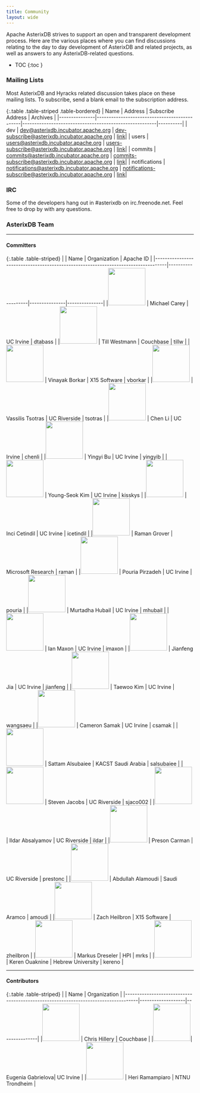 ```yaml
---
title: Community
layout: wide
---
```


Apache AsterixDB strives to support an open and transparent development process. Here are the various places where you can find discussions relating to the day to day development of AsterixDB and related projects, as well as answers to any AsterixDB-related questions.

* TOC
{:toc }

### Mailing Lists
Most AsterixDB and Hyracks related discussion takes place on these mailing lists. To subscribe, send a blank email to the subscription address.

{:.table .table-striped .table-bordered}
| Name          | Address                                   | Subscribe Address                                | Archives |
|---------------|----------------------------------------------|--------------------------------------------------------|----------|
| dev           | dev@asterixdb.incubator.apache.org           | dev-subscribe@asterixdb.incubator.apache.org           | [link](https://mail-archives.apache.org/mod_mbox/incubator-asterixdb-dev/)|
| users         | users@asterixdb.incubator.apache.org         | users-subscribe@asterixdb.incubator.apache.org         | [link](https://mail-archives.apache.org/mod_mbox/incubator-asterixdb-users/)|
| commits       | commits@asterixdb.incubator.apache.org       | commits-subscribe@asterixdb.incubator.apache.org       | [link](https://mail-archives.apache.org/mod_mbox/incubator-asterixdb-commits/)|
| notifications | notifications@asterixdb.incubator.apache.org | notifications-subscribe@asterixdb.incubator.apache.org | [link](https://mail-archives.apache.org/mod_mbox/incubator-asterixdb-notifications/)|

### IRC

Some of the developers hang out in #asterixdb on irc.freenode.net. Feel free to drop by with any questions.


### AsterixDB Team

<hr />

#### Committers

{:.table .table-striped}
|                                                                                   | Name              | Organization  | Apache ID     |
|-----------------------------------------------------------------------------------|-------------------|---------------|---------------|
|<img src="{{ site.url }}/img/team/michael_carey.jpg" width="100" height="100">     | Michael Carey     | UC Irvine     | dtabass       |
|<img src="{{ site.url }}/img/team/till_westmann.jpg"  width="100" height="100">    | Till Westmann     | Couchbase     | tillw         |
|<img src="{{ site.url }}/img/team/vinayak_borkar.jpg"  width="100" height="100">   | Vinayak Borkar    | X15 Software  | vborkar       |
|<img src="{{ site.url }}/img/team/vassilis_tsotras.jpg" width="100" height="100">  | Vassilis Tsotras  | UC Riverside  | tsotras       |
|<img src="{{ site.url }}/img/team/chen_li.jpg"  width="100" height="100">          | Chen Li           | UC Irvine     | chenli        |
|<img src="{{ site.url }}/img/team/yingyi_bu.jpg" width="100" height="100">         | Yingyi Bu         | UC Irvine     | yingyib       |
|<img src="{{ site.url }}/img/team/young_seok_kim.jpg" width="100" height="100">    | Young-Seok Kim    | UC Irvine     | kisskys       |
|<img src="{{ site.url }}/img/team/inci_cetindil.jpg" width="100" height="100">     | Inci Cetindil     | UC Irvine     | icetindil     |
|<img src="{{ site.url }}/img/team/raman_grover.jpg" width="100" height="100">      | Raman Grover      | Microsoft Research     | raman         |
|<img src="{{ site.url }}/img/team/pouria_pirzadeh.jpg" width="100" height="100">   | Pouria Pirzadeh   | UC Irvine     | pouria        |
|<img src="{{ site.url }}/img/team/murtadha_hubail.jpg" width="100" height="100">   | Murtadha Hubail   | UC Irvine     | mhubail       |
|<img src="{{ site.url }}/img/team/ian_maxon.jpg" width="100" height="100">         | Ian Maxon         | UC Irvine     | imaxon        |
|<img src="{{ site.url }}/img/team/jianfeng_jia.jpg"  width="100" height="100">     | Jianfeng Jia      | UC Irvine     | jianfeng      |
|<img src="{{ site.url }}/img/team/taewoo_kim.jpg"  width="100" height="100">       | Taewoo Kim        | UC Irvine     | wangsaeu      |
|<img src="{{ site.url }}/img/team/anonymous.jpg"     width="100" height="100">     | Cameron Samak     | UC Irvine     | csamak        |
|<img src="{{ site.url }}/img/team/sattam_alsubaiee.png" width="100" height="100">  | Sattam Alsubaiee  | KACST Saudi Arabia         | salsubaiee    |
|<img src="{{ site.url }}/img/team/steven_jacobs.jpg" width="100" height="100">     | Steven Jacobs     | UC Riverside  | sjaco002      |
|<img src="{{ site.url }}/img/team/ildar_absalyamov.jpg" width="100" height="100">  | Ildar Absalyamov  | UC Riverside  | ildar         |
|<img src="{{ site.url }}/img/team/anonymous.jpg" width="100" height="100">         | Preson Carman     | UC Riverside  | prestonc      |
|<img src="{{ site.url }}/img/team/abdullah_alamoudi.jpg" width="100" height="100"> | Abdullah Alamoudi | Saudi Aramco  | amoudi        |
|<img src="{{ site.url }}/img/team/zachary_heilbron.jpg"  width="100" height="100"> | Zach Heilbron     | X15 Software  | zheilbron     |
|<img src="{{ site.url }}/img/team/anonymous.jpg"  width="100" height="100">        | Markus Dreseler   | HPI           | mrks          |
|<img src="{{ site.url }}/img/team/keren_ouaknine.jpg"  width="100" height="100">   | Keren Ouaknine    | Hebrew University  | kereno        |


<hr/>

#### Contributors

{:.table .table-striped}
|                                                                                   | Name              | Organization  |
|-----------------------------------------------------------------------------------|-------------------|---------------|
|<img src="{{ site.url }}/img/team/chris_hillery.jpg" width="100" height="100">     | Chris Hillery     | Couchbase     |
|<img src="{{ site.url }}/img/team/eugenia_gabrielova.jpg" width="100" height="100">| Eugenia Gabrielova| UC Irvine     |
|<img src="{{ site.url }}/img/team/heri_ramampiaro.jpg" width="100" height="100">   | Heri Ramampiaro   | NTNU Trondheim     |
